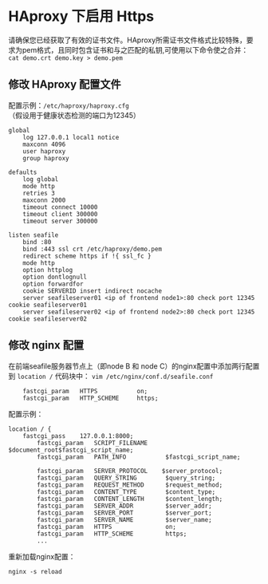 # HAproxy 下启用 Https

请确保您已经获取了有效的证书文件。HAproxy所需证书文件格式比较特殊，要求为pem格式，且同时包含证书和与之匹配的私钥,可使用以下命令使之合并：
	```
	cat demo.crt demo.key > demo.pem
	```

## 修改 HAproxy 配置文件

配置示例：`/etc/haproxy/haproxy.cfg`
（假设用于健康状态检测的端口为12345）

```
global
    log 127.0.0.1 local1 notice
    maxconn 4096
    user haproxy
    group haproxy

defaults
    log global
    mode http
    retries 3
    maxconn 2000
    timeout connect 10000
    timeout client 300000
    timeout server 300000

listen seafile
    bind :80
    bind :443 ssl crt /etc/haproxy/demo.pem
    redirect scheme https if !{ ssl_fc }
    mode http
    option httplog
    option dontlognull
    option forwardfor
    cookie SERVERID insert indirect nocache
    server seafileserver01 <ip of frontend node1>:80 check port 12345 cookie seafileserver01
    server seafileserver02 <ip of frontend node2>:80 check port 12345 cookie seafileserver02
```

## 修改 nginx 配置
在前端seafile服务器节点上（即node B 和 node C）的nginx配置中添加两行配置到 `location /` 代码块中： `vim /etc/nginx/conf.d/seafile.conf`

```
	fastcgi_param	HTTPS			on;
	fastcgi_param	HTTP_SCHEME		https;
```

配置示例：

```
location / {
	fastcgi_pass    127.0.0.1:8000;
        fastcgi_param   SCRIPT_FILENAME     $document_root$fastcgi_script_name;
        fastcgi_param   PATH_INFO           $fastcgi_script_name;

        fastcgi_param   SERVER_PROTOCOL    $server_protocol;
        fastcgi_param   QUERY_STRING        $query_string;
        fastcgi_param   REQUEST_METHOD      $request_method;
        fastcgi_param   CONTENT_TYPE        $content_type;
        fastcgi_param   CONTENT_LENGTH      $content_length;
        fastcgi_param   SERVER_ADDR         $server_addr;
        fastcgi_param   SERVER_PORT         $server_port;
        fastcgi_param   SERVER_NAME         $server_name;
        fastcgi_param   HTTPS               on;
        fastcgi_param   HTTP_SCHEME         https;
        ...
```

重新加载nginx配置：
	
```
nginx -s reload
```
